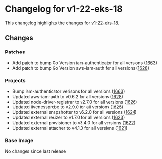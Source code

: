 # Changelog for v1-22-eks-18

This changelog highlights the changes for [v1-22-eks-18](https://github.com/aws/eks-distro/tree/v1-22-eks-18).

## Changes

### Patches
* Add patch to bump Go Version iam-authenticator for all versions ([1663](https://github.com/aws/eks-distro/pull/1663))
* Add patch to bump Go Version aws-iam-auth for all versions ([1628](https://github.com/aws/eks-distro/pull/1628))

### Projects
* Bump iam-authenticator verisons for all versions ([1663](https://github.com/aws/eks-distro/pull/1663))
* Updated aws-iam-auth to v0.6.2 for all versions ([1628](https://github.com/aws/eks-distro/pull/1628))
* Updated node-driver-registrar to v2.7.0 for all versions ([1626](https://github.com/aws/eks-distro/pull/1626))
* Updated livenessprobe to v2.9.0 for all versions ([1625](https://github.com/aws/eks-distro/pull/1625))
* Updated external snapshotter to v6.2.0 for all versions ([1624](https://github.com/aws/eks-distro/pull/1624))
* Updated external resizer to v1.7.0 for all versions ([1623](https://github.com/aws/eks-distro/pull/1623))
* Updated external provisioner to v3.4.0 for all versions ([1622](https://github.com/aws/eks-distro/pull/1622))
* Updated external attacher to v4.1.0 for all versions ([1621](https://github.com/aws/eks-distro/pull/1621))

### Base Image
No changes since last release


